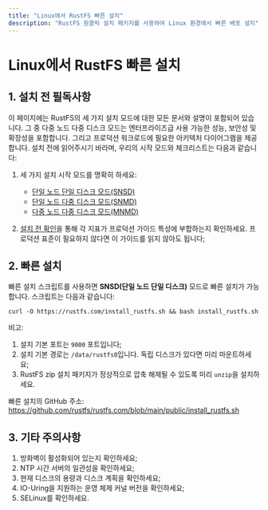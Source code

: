 ```yaml
---
title: "Linux에서 RustFS 빠른 설치"
description: "RustFS 원클릭 설치 패키지를 사용하여 Linux 환경에서 빠른 배포 설치"
---
```


# Linux에서 RustFS 빠른 설치

<a id="mode"></a>

## 1. 설치 전 필독사항

이 페이지에는 RustFS의 세 가지 설치 모드에 대한 모든 문서와 설명이 포함되어 있습니다. 그 중 다중 노드 다중 디스크 모드는 엔터프라이즈급 사용 가능한 성능, 보안성 및 확장성을 포함합니다. 그리고 프로덕션 워크로드에 필요한 아키텍처 다이어그램을 제공합니다. 설치 전에 읽어주시기 바라며, 우리의 시작 모드와 체크리스트는 다음과 같습니다:

1. 세 가지 설치 시작 모드를 명확히 하세요:

    - [단일 노드 단일 디스크 모드(SNSD)](./single-node-single-disk.md)
    - [단일 노드 다중 디스크 모드(SNMD)](./single-node-multiple-disk.md)
    - [다중 노드 다중 디스크 모드(MNMD)](./multiple-node-multiple-disk.md)

2. [설치 전 확인](../checklists/index.md)을 통해 각 지표가 프로덕션 가이드 특성에 부합하는지 확인하세요. 프로덕션 표준이 필요하지 않다면 이 가이드를 읽지 않아도 됩니다;


## 2. 빠른 설치

빠른 설치 스크립트를 사용하면 **SNSD(단일 노드 단일 디스크)** 모드로 빠른 설치가 가능합니다. 스크립트는 다음과 같습니다:

~~~
curl -O https://rustfs.com/install_rustfs.sh && bash install_rustfs.sh
~~~


비고:
1. 설치 기본 포트는 `9000` 포트입니다;
2. 설치 기본 경로는 `/data/rustfs0`입니다. 독립 디스크가 있다면 미리 마운트하세요;
3. RustFS zip 설치 패키지가 정상적으로 압축 해제될 수 있도록 미리 `unzip`을 설치하세요.


빠른 설치의 GitHub 주소: https://github.com/rustfs/rustfs.com/blob/main/public/install_rustfs.sh



## 3. 기타 주의사항

1. 방화벽이 활성화되어 있는지 확인하세요;
2. NTP 시간 서버의 일관성을 확인하세요;
3. 현재 디스크의 용량과 디스크 계획을 확인하세요;
4. IO-Uring을 지원하는 운영 체제 커널 버전을 확인하세요;
5. SELinux를 확인하세요.
